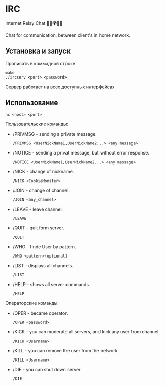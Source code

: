 # IRC
Internet Relay Chat 👨‍💻🌍👩‍💻

Chat for communication, between client's in home network.
## Установка и запуск
Прописать в коммадной строке
```
make
./ircserv <port> <password>
```
Сервер работает на всех доступных интерфейсах
## Использование

```
nc <host> <port>
```
Пользовательские команды:
* /PRIVMSG - sending a private message. 
  ```
  /PRIVMSG <UserNickName1,UserNickName2...> <any message>
  ```
* /NOTICE - sending a privat message, but without error response.
  ```
  /NOTICE <UserNickName1,UserNickName2...> <any message>
  ```
* /NICK - change of nickname. 
  ```
  /NICK <CookieMonster>
  ```
* /JOIN - change of channel. 
  ```
  /JOIN <any_channel>
  ```
* /LEAVE - leave channel.
  ```
  /LEAVE
  ```
* /QUIT - quit form server.
  ```
  /QUIT
  ```
* /WHO - finde User by pattern.
  ```
  /WHO <pattern>(optional)
  ```
* /LIST - displays all channels.
  ```
  /LIST
  ```
* /HELP - shows all server commands.
  ```
  /HELP
  ``` 
Операторские команды:
* /OPER - became operator.
  ```
  /OPER <password>
  ```
* /KICK - you can moderate all servers, and kick any user from channel.
  ```
  /KICK <Username>
  ```
* /KILL - you can remove the user from the network
  ```
  /KILL <Username>
  ```
* /DIE - you can shut down server
  ```
  /DIE
  ```